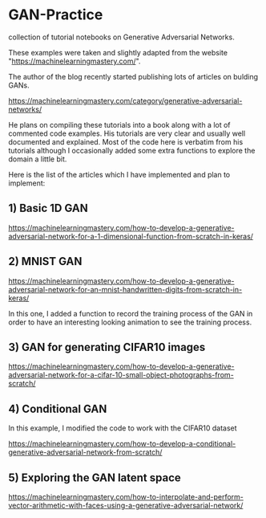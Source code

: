 # GAN-Practice
collection of tutorial notebooks on Generative Adversarial Networks.

These examples were taken and slightly adapted from the website "https://machinelearningmastery.com/".

The author of the blog recently started publishing lots of articles on bulding GANs.

https://machinelearningmastery.com/category/generative-adversarial-networks/

He plans on compiling these tutorials into a book along with a lot of commented code examples. His tutorials are very clear and usually well documented and explained. Most of the code here is verbatim from his tutorials although I occasionally added some extra functions to explore the domain a little bit.

Here is the list of the articles which I have implemented and plan to implement:

## 1) Basic 1D GAN

https://machinelearningmastery.com/how-to-develop-a-generative-adversarial-network-for-a-1-dimensional-function-from-scratch-in-keras/

## 2) MNIST GAN

https://machinelearningmastery.com/how-to-develop-a-generative-adversarial-network-for-an-mnist-handwritten-digits-from-scratch-in-keras/

In this one, I added a function to record the training process of the GAN in order to have an interesting looking animation to see the training process.

## 3) GAN for generating CIFAR10 images

https://machinelearningmastery.com/how-to-develop-a-generative-adversarial-network-for-a-cifar-10-small-object-photographs-from-scratch/

## 4) Conditional GAN

In this example, I modified the code to work with the CIFAR10 dataset

https://machinelearningmastery.com/how-to-develop-a-conditional-generative-adversarial-network-from-scratch/


## 5) Exploring the GAN latent space

https://machinelearningmastery.com/how-to-interpolate-and-perform-vector-arithmetic-with-faces-using-a-generative-adversarial-network/
    